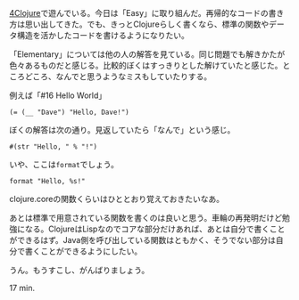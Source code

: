 [4Clojure](https://wwww.4clojure.com/)で遊んでいる。今日は「Easy」に取り組んだ。再帰的なコードの書き方は思い出してきた。でも、きっとClojureらしく書くなら、標準の関数やデータ構造を活かしたコードを書けるようになりたい。

「Elementary」については他の人の解答を見ている。同じ問題でも解きかたが色々あるものだと感じる。比較的ぼくはすっきりとした解けていたと感じた。ところどころ、なんでと思うようなミスもしていたりする。

例えば「#16 Hello World」

    (= (__ "Dave") "Hello, Dave!")

ぼくの解答は次の通り。見返していたら「なんで」という感じ。

    #(str "Hello, " % "!")

いや、ここは`format`でしょう。

    format "Hello, %s!"

clojure.coreの関数くらいはひととおり覚えておきたいなあ。

あとは標準で用意されている関数を書くのは良いと思う。車輪の再発明だけど勉強になる。ClojureはLispなのでコアな部分だけあれば、あとは自分で書くことができるはず。Java側を呼び出している関数はともかく、そうでない部分は自分で書くことができるようにしたい。

うん。もうすこし、がんばりましょう。

17 min.

